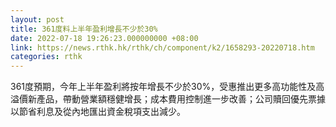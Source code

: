 ```yaml
---
layout: post
title: 361度料上半年盈利增長不少於30%
date: 2022-07-18 19:26:23.000000000 +08:00
link: https://news.rthk.hk/rthk/ch/component/k2/1658293-20220718.htm
categories: rthk
---
```


361度預期，今年上半年盈利將按年增長不少於30%，受惠推出更多高功能性及高溢價新產品，帶動營業額穩健增長；成本費用控制進一步改善；公司贖回優先票據以節省利息及從內地匯出資金稅項支出減少。
